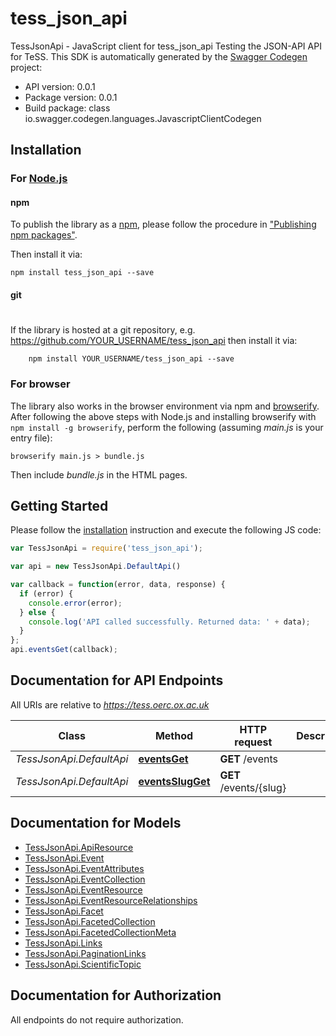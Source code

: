 # tess_json_api

TessJsonApi - JavaScript client for tess_json_api
Testing the JSON-API API for TeSS. 
This SDK is automatically generated by the [Swagger Codegen](https://github.com/swagger-api/swagger-codegen) project:

- API version: 0.0.1
- Package version: 0.0.1
- Build package: class io.swagger.codegen.languages.JavascriptClientCodegen

## Installation

### For [Node.js](https://nodejs.org/)

#### npm

To publish the library as a [npm](https://www.npmjs.com/),
please follow the procedure in ["Publishing npm packages"](https://docs.npmjs.com/getting-started/publishing-npm-packages).

Then install it via:

```shell
npm install tess_json_api --save
```

#### git
#
If the library is hosted at a git repository, e.g.
https://github.com/YOUR_USERNAME/tess_json_api
then install it via:

```shell
    npm install YOUR_USERNAME/tess_json_api --save
```

### For browser

The library also works in the browser environment via npm and [browserify](http://browserify.org/). After following
the above steps with Node.js and installing browserify with `npm install -g browserify`,
perform the following (assuming *main.js* is your entry file):

```shell
browserify main.js > bundle.js
```

Then include *bundle.js* in the HTML pages.

## Getting Started

Please follow the [installation](#installation) instruction and execute the following JS code:

```javascript
var TessJsonApi = require('tess_json_api');

var api = new TessJsonApi.DefaultApi()

var callback = function(error, data, response) {
  if (error) {
    console.error(error);
  } else {
    console.log('API called successfully. Returned data: ' + data);
  }
};
api.eventsGet(callback);

```

## Documentation for API Endpoints

All URIs are relative to *https://tess.oerc.ox.ac.uk*

Class | Method | HTTP request | Description
------------ | ------------- | ------------- | -------------
*TessJsonApi.DefaultApi* | [**eventsGet**](docs/DefaultApi.md#eventsGet) | **GET** /events | 
*TessJsonApi.DefaultApi* | [**eventsSlugGet**](docs/DefaultApi.md#eventsSlugGet) | **GET** /events/{slug} | 


## Documentation for Models

 - [TessJsonApi.ApiResource](docs/ApiResource.md)
 - [TessJsonApi.Event](docs/Event.md)
 - [TessJsonApi.EventAttributes](docs/EventAttributes.md)
 - [TessJsonApi.EventCollection](docs/EventCollection.md)
 - [TessJsonApi.EventResource](docs/EventResource.md)
 - [TessJsonApi.EventResourceRelationships](docs/EventResourceRelationships.md)
 - [TessJsonApi.Facet](docs/Facet.md)
 - [TessJsonApi.FacetedCollection](docs/FacetedCollection.md)
 - [TessJsonApi.FacetedCollectionMeta](docs/FacetedCollectionMeta.md)
 - [TessJsonApi.Links](docs/Links.md)
 - [TessJsonApi.PaginationLinks](docs/PaginationLinks.md)
 - [TessJsonApi.ScientificTopic](docs/ScientificTopic.md)


## Documentation for Authorization

 All endpoints do not require authorization.

